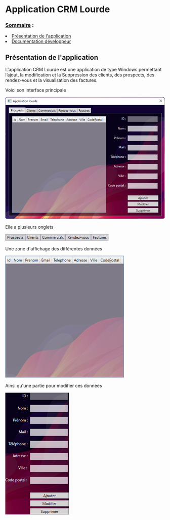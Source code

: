 # Application CRM Lourde

<h3><u>Sommaire</u> :</h3>
<li><a href="#presentation">Présentation de l'application</a></li>
<li><a href="#docs">Documentation développeur</a></li>

<h2 id="presentation">Présentation de l'application</h2>

<p>L'application CRM Lourde est une application de type Windows permettant l’ajout, la modification et la
Suppression des clients, des prospects, des rendez-vous et la visualisation des factures.

Voici son interface principale

<img src="img\Interface.png"/>

Elle a plusieurs onglets

<img src="img\Tabs.png"/>

Une zone d'affichage des différentes données

<img src="img\Datagrid.png"/>

Ainsi qu'une partie pour modifier ces données

<img src="img\Form.png"/>
